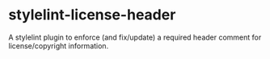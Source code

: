 # stylelint-license-header
A stylelint plugin to enforce (and fix/update) a required header comment for license/copyright information.
